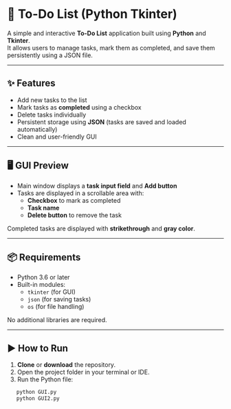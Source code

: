 # 📝 To-Do List (Python Tkinter)

A simple and interactive **To-Do List** application built using **Python** and **Tkinter**.  
It allows users to manage tasks, mark them as completed, and save them persistently using a JSON file.

---

## ✨ Features
- Add new tasks to the list
- Mark tasks as **completed** using a checkbox
- Delete tasks individually
- Persistent storage using **JSON** (tasks are saved and loaded automatically)
- Clean and user-friendly GUI

---

## 🖥️ GUI Preview
- Main window displays a **task input field** and **Add button**
- Tasks are displayed in a scrollable area with:
  - **Checkbox** to mark as completed
  - **Task name**
  - **Delete button** to remove the task

Completed tasks are displayed with **strikethrough** and **gray color**.

---

## 📦 Requirements
- Python 3.6 or later
- Built-in modules:
  - `tkinter` (for GUI)
  - `json` (for saving tasks)
  - `os` (for file handling)

No additional libraries are required.

---

## ▶️ How to Run
1. **Clone** or **download** the repository.
2. Open the project folder in your terminal or IDE.
3. Run the Python file:
```bash
   python GUI.py
   python GUI2.py
